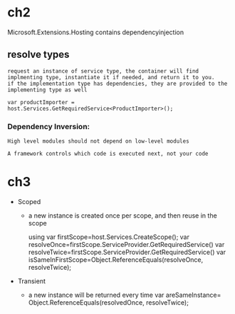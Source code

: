 # ch2

Microsoft.Extensions.Hosting contains dependencyinjection

## resolve types

    request an instance of service type, the container will find implmenting type, instantiate it if needed, and return it to you.
    if the implementation type has dependencies, they are provided to the implementing type as well

    var productImporter = host.Services.GetRequiredService<ProductImporter>();

### Dependency Inversion:

    High level modules should not depend on low-level modules

    A framework controls which code is executed next, not your code

# ch3

-   Scoped
    -   a new instance is created once per scope, and then reuse in the scope

        using var firstScope=host.Services.CreateScope();
        var resolveOnce=firstScope.ServiceProvider.GetRequiredService<IProductImporter>()
        var resolveTwice=firstScope.ServiceProvider.GetRequiredService<IProductImporter>()
        var isSameInFirstScope=Object.ReferenceEquals(resolveOnce, resolveTwice);
        
-   Transient
    -   a new instance will be returned every time
        var areSameInstance= Object.ReferenceEquals(resolvedOnce, resolveTwice);